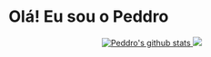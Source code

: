 
  <h1> Olá! Eu sou o Peddro</h1>
  


<div align="center">
<a href="https://github.com/peddrovieira">
<img src="https://github-readme-stats.vercel.app/api?username=peddrovieira&show_icons=true&include_all_commits=true&theme=midnight-purple&count_private=true" alt="Peddro's github stats" />
<a href="https://github.com/peddrovieira/github-readme-stats">
<img  src="https://github-readme-stats.vercel.app/api/top-langs/?username=peddrovieira&layout=compact&theme=midnight-purple&langs_count=6" />
</div>


